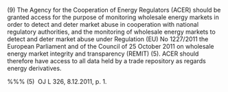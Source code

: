 (9) The Agency for the Cooperation of Energy Regulators (ACER) should be granted access for the purpose of monitoring wholesale energy markets in order to detect and deter market abuse in cooperation with national regulatory authorities, and the monitoring of wholesale energy markets to detect and deter market abuse under Regulation (EU) No 1227/2011 the European Parliament and of the Council of 25 October 2011 on wholesale energy market integrity and transparency (REMIT) (5). ACER should therefore have access to all data held by a trade repository as regards energy derivatives.

%%% (5)  OJ L 326, 8.12.2011, p. 1.